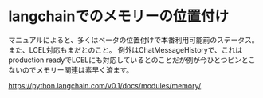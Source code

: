 # langchainでのメモリーの位置付け
マニュアルによると、多くはベータの位置付けで本番利用可能前のステータス。また、LCEL対応もまだとのこと。
例外はChatMessageHistoryで、これはproduction readyでLCELにも対応しているとのことだが例が今ひとつピンとこないのでメモリー関連は素早く済ます。

https://python.langchain.com/v0.1/docs/modules/memory/